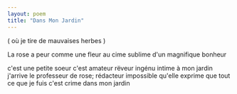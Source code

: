 ```yaml
---
layout: poem
title: "Dans Mon Jardin"
---
```

( où je tire de mauvaises herbes )

La rose a peur
comme une fleur
au cime
sublime
d'un magnifique bonheur

c'est une petite soeur
c'est amateur rëveur
ingénu intime
à mon jardin
j'arrive le professeur
de rose; rédacteur
impossible qu'elle exprime
que tout ce que je fuis
c'est crime
dans mon jardin

